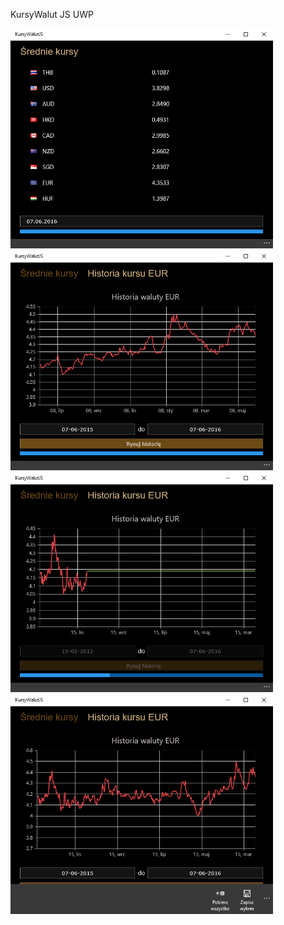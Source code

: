 KursyWalut JS UWP  
  
<img src="screenshots/screenshot1.PNG" alt="" width="420"/>
<img src="screenshots/screenshot2.PNG" alt="" width="420"/>  
  
<img src="screenshots/screenshot3.PNG" alt="" width="420"/>
<img src="screenshots/screenshot4.PNG" alt="" width="420"/>  
